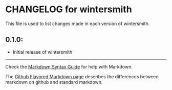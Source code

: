 # CHANGELOG for wintersmith

This file is used to list changes made in each version of wintersmith.

## 0.1.0:

* Initial release of wintersmith

- - - 
Check the [Markdown Syntax Guide](http://daringfireball.net/projects/markdown/syntax) for help with Markdown.

The [Github Flavored Markdown page](http://github.github.com/github-flavored-markdown/) describes the differences between markdown on github and standard markdown.
